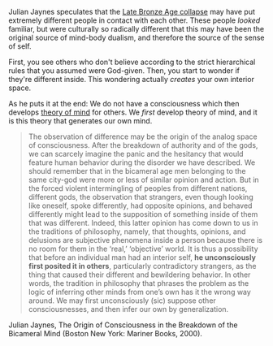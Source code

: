 Julian Jaynes speculates that the [Late Bronze Age collapse](https://en.wikipedia.org/wiki/Late_Bronze_Age_collapse) may have put extremely different people in contact with each other.
These people _looked_ familiar, but were culturally so radically different that this may have been the original source of mind-body dualism, and therefore the source of the sense of self.

First, you see others who don't believe according to the strict hierarchical rules that you assumed were God-given.
Then, you start to wonder if they're different inside.
This wondering actually _creates_ your own interior space.

As he puts it at the end: We do not have a consciousness which then develops [theory of mind](https://en.wikipedia.org/wiki/Theory_of_mind) for others.
We _first_ develop theory of mind, and it is this theory that generates our own mind.

> The observation of difference may be the origin of the analog space of consciousness. After the breakdown of authority and of the gods, we can scarcely imagine the panic and the hesitancy that would feature human behavior during the disorder we have described. We should remember that in the bicameral age men belonging to the same city-god were more or less of similar opinion and action. But in the forced violent intermingling of peoples from different nations, different gods, the observation that strangers, even though looking like oneself, spoke differently, had opposite opinions, and behaved differently might lead to the supposition of something inside of them that was different. Indeed, this latter opinion has come down to us in the traditions of philosophy, namely, that thoughts, opinions, and delusions are subjective phenomena inside a person because there is no room for them in the ‘real,’ ‘objective’ world. It is thus a possibility that before an individual man had an interior self, **he unconsciously first posited it in others**, particularly contradictory strangers, as the thing that caused their different and bewildering behavior. In other words, the tradition in philosophy that phrases the problem as the logic of inferring other minds from one’s own has it the wrong way around. We may first unconsciously (sic) suppose other consciousnesses, and then infer our own by generalization.

Julian Jaynes, The Origin of Consciousness in the Breakdown of the Bicameral Mind (Boston New York: Mariner Books, 2000).
